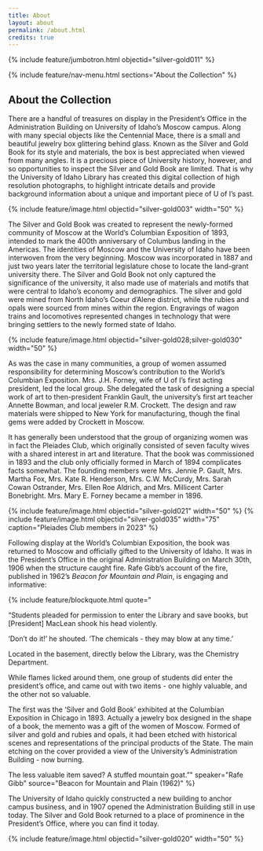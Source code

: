 ```yaml
---
title: About
layout: about
permalink: /about.html
credits: true
---
```


{% include feature/jumbotron.html objectid="silver-gold011" %} 

{% include feature/nav-menu.html sections="About the Collection" %}

## About the Collection

There are a handful of treasures on display in the President’s Office in the Administration Building on University of Idaho’s Moscow campus. Along with many special objects like the Centennial Mace, there is a small and beautiful jewelry box glittering behind glass. Known as the Silver and Gold Book for its style and materials, the box is best appreciated when viewed from many angles. It is a precious piece of University history, however, and so opportunities to inspect the Silver and Gold Book are limited. That is why the University of Idaho Library has created this digital collection of high resolution photographs, to highlight intricate details and provide background information about a unique and important piece of U of I’s past.  

{% include feature/image.html objectid="silver-gold003" width="50" %} 

The Silver and Gold Book was created to represent the newly-formed community of Moscow at the World’s Columbian Exposition of 1893, intended to mark the 400th anniversary of Columbus landing in the Americas. The identities of Moscow and the University of Idaho have been interwoven from the very beginning. Moscow was incorporated in 1887 and just two years later the territorial legislature chose to locate the land-grant university there. The Silver and Gold Book not only captured the significance of the university, it also made use of materials and motifs that were central to Idaho’s economy and demographics. The silver and gold were mined from North Idaho’s Coeur d’Alene district, while the rubies and opals were sourced from mines within the region. Engravings of wagon trains and locomotives represented changes in technology that were bringing settlers to the newly formed state of Idaho.

{% include feature/image.html objectid="silver-gold028;silver-gold030" width="50" %} 

As was the case in many communities, a group of women assumed responsibility for determining Moscow’s contribution to the World’s Columbian Exposition. Mrs. J.H. Forney, wife of U of I’s first acting president, led the local group. She delegated the task of designing a special work of art to then-president Franklin Gault, the university’s first art teacher Annette Bowman, and local jeweler R.M. Crockett. The design and raw materials were shipped to New York for manufacturing, though the final gems were added by Crockett in Moscow. 

It has generally been understood that the group of organizing women was in fact the Pleiades Club, which originally consisted of seven faculty wives with a shared interest in art and literature. That the book was commissioned in 1893 and the club only officially formed in March of 1894 complicates facts somewhat. The founding members were Mrs. Jennie P. Gault, Mrs. Martha Fox, Mrs. Kate R. Henderson, Mrs. C.W. McCurdy, Mrs. Sarah Cowan Ostrander, Mrs. Ellen Roe Aldrich, and Mrs. Millicent Carter Bonebright. Mrs. Mary E. Forney became a member in 1896. 

{% include feature/image.html objectid="silver-gold021" width="50" %}
{% include feature/image.html objectid="silver-gold035" width="75" caption="Pleiades Club members in 2023" %}

Following display at the World’s Columbian Exposition, the book was returned to Moscow and officially gifted to the University of Idaho. It was in the President’s Office in the original Administration Building on March 30th, 1906 when the structure caught fire. Rafe Gibb’s account of the fire, published in 1962’s *Beacon for Mountain and Plain*, is engaging and informative: 


{% include feature/blockquote.html quote="<p>“Students pleaded for permission to enter the Library and save books, but [President] MacLean shook his head violently.</p>
<p>‘Don’t do it!’ he shouted. ‘The chemicals - they may blow at any time.’</p>
<p>Located in the basement, directly below the Library, was the Chemistry Department.</p>
<p>While flames licked around them, one group of students did enter the president’s office, and came out with two items - one highly valuable, and the other not so valuable.</p>
<p>The first was the ‘Silver and Gold Book’ exhibited at the Columbian Exposition in Chicago in 1893. Actually a jewelry box designed in the shape of a book, the memento was a gift of the women of Moscow. Formed of silver and gold and rubies and opals, it had been etched with historical scenes and representations of the principal products of the State. The main etching on the cover provided a view of the University’s Administration Building - now burning.</p>
<p>The less valuable item saved? A stuffed mountain goat.”" speaker="Rafe Gibb" source="Beacon for Mountain and Plain (1962)" %}

The University of Idaho quickly constructed a new building to anchor campus business, and in 1907 opened the Administration Building still in use today. The Silver and Gold Book returned to a place of prominence in the President’s Office, where you can find it today. 


{% include feature/image.html objectid="silver-gold020" width="50" %} 
